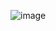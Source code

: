 ![image](https://user-images.githubusercontent.com/58118658/121910963-52a0e380-ccfd-11eb-8188-02ca3a9a2bcd.png)
